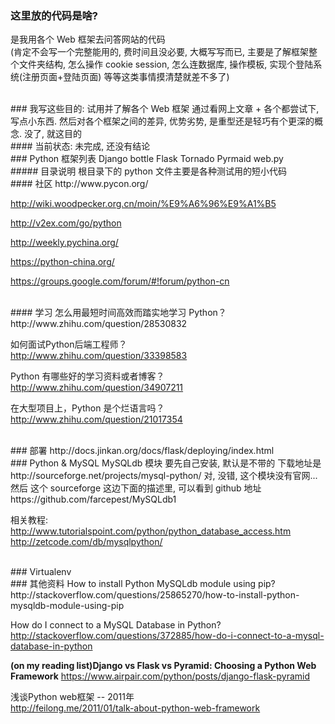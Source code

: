 ### 这里放的代码是啥?  
是我用各个 Web 框架去问答网站的代码  
(肯定不会写一个完整能用的, 费时间且没必要, 大概写写而已, 主要是了解框架整个文件夹结构, 怎么操作 cookie session, 怎么连数据库, 操作模板, 实现个登陆系统(注册页面+登陆页面) 等等这类事情摸清楚就差不多了)  


<br/>
### 我写这些目的: 试用并了解各个 Web 框架
通过看网上文章 + 各个都尝试下, 写点小东西.   
然后对各个框架之间的差异, 优势劣势, 是重型还是轻巧有个更深的概念.  
没了, 就这目的  


<br/>
#### 当前状态: 未完成, 还没有结论



<br/>
### Python 框架列表
Django  
bottle  
Flask  
Tornado  
Pyrmaid  
web.py  


<br/>
##### 目录说明  
根目录下的 python 文件主要是各种测试用的短小代码  


<br/>
#### 社区  
http://www.pycon.org/  

http://wiki.woodpecker.org.cn/moin/%E9%A6%96%E9%A1%B5  

http://v2ex.com/go/python  

http://weekly.pychina.org/  

https://python-china.org/  

https://groups.google.com/forum/#!forum/python-cn  


<br/>
#### 学习  
怎么用最短时间高效而踏实地学习 Python？  
http://www.zhihu.com/question/28530832  


如何面试Python后端工程师？  
http://www.zhihu.com/question/33398583  



Python 有哪些好的学习资料或者博客？  
http://www.zhihu.com/question/34907211  


在大型项目上，Python 是个烂语言吗？  
http://www.zhihu.com/question/21017354  


<br/>
### 部署
http://docs.jinkan.org/docs/flask/deploying/index.html  


<br/>
### Python & MySQL
MySQLdb 模块
要先自己安装, 默认是不带的  
下载地址是 http://sourceforge.net/projects/mysql-python/  
对, 没错, 这个模块没有官网...
然后 这个 sourceforge 这边下面的描述里, 可以看到 github 地址
https://github.com/farcepest/MySQLdb1  




相关教程:
http://www.tutorialspoint.com/python/python_database_access.htm
http://zetcode.com/db/mysqlpython/



<br/>
### Virtualenv



<br/>
### 其他资料
How to install Python MySQLdb module using pip?  
http://stackoverflow.com/questions/25865270/how-to-install-python-mysqldb-module-using-pip  

How do I connect to a MySQL Database in Python?
http://stackoverflow.com/questions/372885/how-do-i-connect-to-a-mysql-database-in-python

__(on my reading list)Django vs Flask vs Pyramid: Choosing a Python Web Framework__
https://www.airpair.com/python/posts/django-flask-pyramid


浅谈Python web框架 -- 2011年  
http://feilong.me/2011/01/talk-about-python-web-framework  













